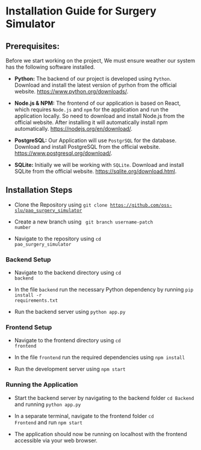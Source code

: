 # Installation Guide for Surgery Simulator

## Prerequisites:

Before we start working on the project, We must ensure weather our system has the following software installed.

- **Python:** The backend of our project is developed using `Python`. Download and install the latest version of pyrhon from the official website. https://www.python.org/downloads/.

- **Node.js & NPM:** The frontend of our application is based on React, which requires `Node.js` and `npm` for the application and run the application locally. So need to download and install Node.js from the official website. After installing it will automatically install npm automatically. https://nodejs.org/en/download/.

- **PostgreSQL:** Our Application will use `PostgrSQL` for the database. Download and install PostgreSQL from the official website. https://www.postgresql.org/download/.

- **SQLite:** Initially we will be working with `SQLite`. Download and install SQLite from the official website. https://sqlite.org/download.html.

## Installation Steps

- Clone the Repository using <code>git clone https://github.com/oss-slu/pao_surgery_simulator</code>
- Create a new branch using <code> git branch username-patch number</code>

- Navigate to the repository using <code>cd pao_surgery_simulator</code>

### Backend Setup

- Navigate to the backend directory using <code>cd backend</code>

- In the file `backend` run the necessary Python dependency by running <code>pip install -r requirements.txt</code>

- Run the backend server using <code>python app.py</code>

### Frontend Setup

 - Navigate to the frontend directory using <code>cd frontend</code>

 - In the file `frontend` run the required dependencies using <code>npm install</code>
 
 - Run the development server using <code>npm start</code>

### Running the Application 

- Start the backend server by navigating to the backend folder <code>cd Backend</code> and running <code>python app.py</code>  

- In a separate terminal, navigate to the frontend folder <code>cd Frontend</code> and run <code>npm start</code>

- The application should now be running on localhost with the frontend accessible via your web browser.